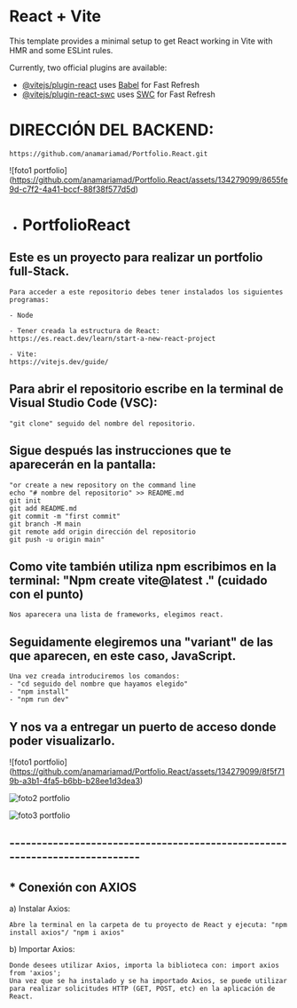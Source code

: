 # React + Vite

This template provides a minimal setup to get React working in Vite with HMR and some ESLint rules.

Currently, two official plugins are available:

- [@vitejs/plugin-react](https://github.com/vitejs/vite-plugin-react/blob/main/packages/plugin-react/README.md) uses [Babel](https://babeljs.io/) for Fast Refresh
- [@vitejs/plugin-react-swc](https://github.com/vitejs/vite-plugin-react-swc) uses [SWC](https://swc.rs/) for Fast Refresh

# DIRECCIÓN DEL BACKEND:
```
https://github.com/anamariamad/Portfolio.React.git
```

![foto1 portfolio]
(https://github.com/anamariamad/Portfolio.React/assets/134279099/8655fe9d-c7f2-4a41-bccf-88f38f577d5d)


- # PortfolioReact
## Este es un proyecto para realizar un portfolio full-Stack.
```
Para acceder a este repositorio debes tener instalados los siguientes programas: 

- Node

- Tener creada la estructura de React:
https://es.react.dev/learn/start-a-new-react-project

- Vite:
https://vitejs.dev/guide/
```


## Para abrir el repositorio escribe en la terminal de Visual  Studio Code (VSC):
```
"git clone" seguido del nombre del repositorio.
```




## Sigue después las instrucciones que te aparecerán en la pantalla:
```
"or create a new repository on the command line
echo "# nombre del repositorio" >> README.md
git init
git add README.md
git commit -m "first commit"
git branch -M main
git remote add origin dirección del repositorio
git push -u origin main"
```

## Como vite también utiliza npm escribimos en la terminal: "Npm create vite@latest ." (cuidado con el punto)

```
Nos aparecera una lista de frameworks, elegimos react.
```

## Seguidamente elegiremos una "variant" de las que aparecen, en este caso, JavaScript.

```
Una vez creada introduciremos los comandos:
- "cd seguido del nombre que hayamos elegido"
- "npm install"
- "npm run dev"
```

## Y nos va a entregar un puerto de acceso donde poder visualizarlo.


![foto1 portfolio]
(https://github.com/anamariamad/Portfolio.React/assets/134279099/8f5f719b-a3b1-4fa5-b6bb-b28ee1d3dea3)

![foto2 portfolio](https://github.com/anamariamad/Portfolio.React/assets/134279099/bb718cd6-ff47-4bd7-956d-c4fc338a46ed)

![foto3 portfolio](https://github.com/anamariamad/Portfolio.React/assets/134279099/0475fa38-d827-4a8d-baff-c1b0dfa6e689)




## ---------------------------------------------------------------------------


## * Conexión con AXIOS

a) Instalar Axios:
```
Abre la terminal en la carpeta de tu proyecto de React y ejecuta: "npm install axios"/ "npm i axios"
```
b) Importar Axios:
```
Donde desees utilizar Axios, importa la biblioteca con: import axios from 'axios';
Una vez que se ha instalado y se ha importado Axios, se puede utilizar para realizar solicitudes HTTP (GET, POST, etc) en la aplicación de React.
```

